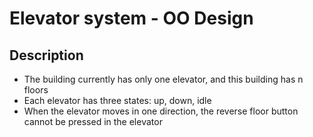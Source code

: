 # Elevator system - OO Design
## Description
- The building currently has only one elevator, and this building has n floors
- Each elevator has three states: up, down, idle
- When the elevator moves in one direction, the reverse floor button cannot be pressed in the elevator